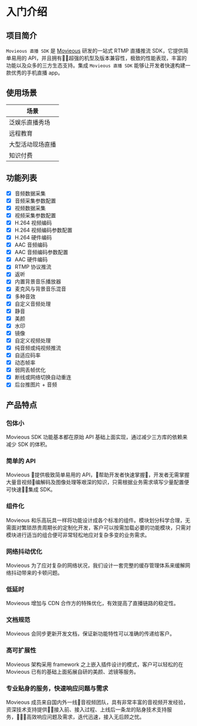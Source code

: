 # 入门介绍

## 项目简介

`Movieous 直播 SDK` 是 [Movieous](https://movieous.cn/) 研发的一站式 RTMP 直播推流 SDK，它提供简单易用的 API，并且拥有超强的机型及版本兼容性，极致的性能表现，丰富的功能以及众多的三方生态支持。集成 `Movieous 直播 SDK` 能够让开发者快速构建一款优秀的手机直播 app。

## 使用场景

| 场景 |
| - |
| 泛娱乐直播秀场 |
| 远程教育 |
| 大型活动现场直播 |
| 知识付费 |

## 功能列表

- [x] 音频数据采集
- [x] 音频采集参数配置
- [x] 视频数据采集
- [x] 视频采集参数配置
- [x] H.264 视频编码
- [x] H.264 视频编码参数配置
- [x] H.264 硬件编码
- [x] AAC 音频编码
- [x] AAC 音频编码参数配置
- [x] AAC 硬件编码
- [x] RTMP 协议推流
- [x] 返听
- [x] 内置背景音乐播放器
- [x] 麦克风与背景音乐混音
- [x] 多种音效
- [x] 自定义音频处理
- [x] 静音
- [x] 美颜
- [x] 水印
- [x] 镜像
- [x] 自定义视频处理
- [x] 纯音频或纯视频推流
- [x] 自适应码率
- [x] 动态帧率
- [x] 弱网丢帧优化
- [x] 断线或网络切换自动重连
- [x] 后台推图片 + 音频

## 产品特点

### 包体小

Movieous SDK 功能基本都在原始 API 基础上面实现，通过减少三方库的依赖来减少 SDK 的体积。 

### 简单的 API

Movieous 提供极致简单易用的 API，帮助开发者快速掌握，开发者无需掌握大量音视频编解码及图像处理等艰深的知识，只需根据业务需求填写少量配置便可快速集成 SDK。

### 组件化

Movieous 和乐高玩具一样将功能设计成各个标准的组件。模块划分科学合理，无需面对繁琐昂贵周期长的定制化开发，客户可以按需加载必要的功能模块，只需对模块进行适当的组合便可非常轻松地应对复杂多变的业务需求。

### 网络抖动优化

Movieous 为了应对复杂的网络状况，我们设计一套完整的缓存管理体系来缓解网络抖动带来的卡顿问题。

### 低延时

Movieous 增加与 CDN 合作方的特殊优化，有效提高了直播链路的稳定性。

### 文档规范

Movieous 会同步更新开发文档，保证新功能特性可以准确的传递给客户。

### 高可扩展性

Movieous 架构采用 framework 之上嵌入插件设计的模式，客户可以轻松的在 Movieous 已有的基础上面拓展自研的美颜、滤镜等服务。

### 专业贴身的服务，快速响应问题与需求

Movieous 成员来自国内外一线音视频团队，具有非常丰富的音视频开发经验，资深技术支持提供接入前、接入过程、上线后一条龙的贴身技术支持服务，高效响应问题及需求，迭代迅速，接入无后顾之忧。
